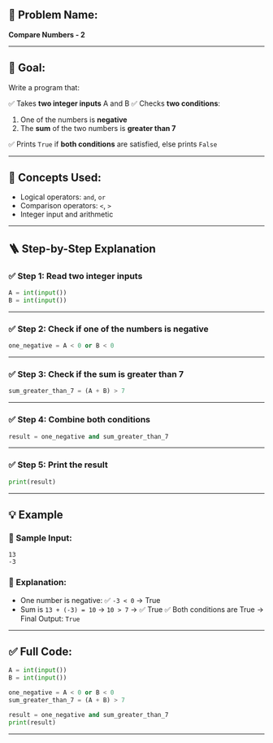 ## 🧩 **Problem Name:**

**Compare Numbers - 2**

---

## 🎯 **Goal:**

Write a program that:

✅ Takes **two integer inputs** A and B
✅ Checks **two conditions**:

1. One of the numbers is **negative**
2. The **sum** of the two numbers is **greater than 7**

✅ Prints `True` if **both conditions** are satisfied, else prints `False`

---

## 🧠 **Concepts Used:**

- Logical operators: `and`, `or`
- Comparison operators: `<`, `>`
- Integer input and arithmetic

---

## 🪜 **Step-by-Step Explanation**

### ✅ Step 1: Read two integer inputs

```python
A = int(input())
B = int(input())
```

---

### ✅ Step 2: Check if one of the numbers is negative

```python
one_negative = A < 0 or B < 0
```

---

### ✅ Step 3: Check if the sum is greater than 7

```python
sum_greater_than_7 = (A + B) > 7
```

---

### ✅ Step 4: Combine both conditions

```python
result = one_negative and sum_greater_than_7
```

---

### ✅ Step 5: Print the result

```python
print(result)
```

---

## 💡 Example

### 🧪 Sample Input:

```
13
-3
```

### 🧾 Explanation:

- One number is negative: ✅ `-3 < 0` → True
- Sum is `13 + (-3) = 10` → `10 > 7` → ✅ True
  ✅ Both conditions are True → Final Output: `True`

---

## ✅ Full Code:

```python
A = int(input())
B = int(input())

one_negative = A < 0 or B < 0
sum_greater_than_7 = (A + B) > 7

result = one_negative and sum_greater_than_7
print(result)
```

---

